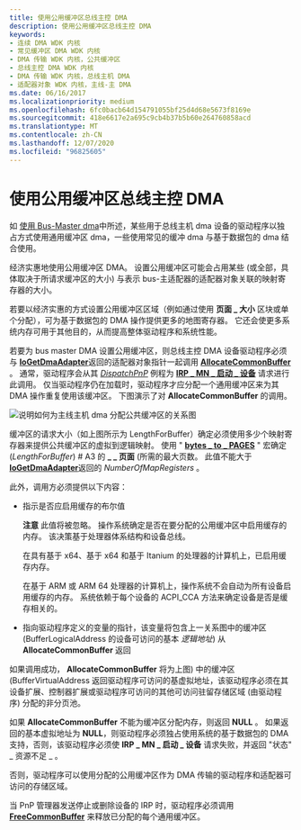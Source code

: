 ```yaml
---
title: 使用公用缓冲区总线主控 DMA
description: 使用公用缓冲区总线主控 DMA
keywords:
- 连续 DMA WDK 内核
- 常见缓冲区 DMA WDK 内核
- DMA 传输 WDK 内核，公共缓冲区
- 总线主控 DMA WDK 内核
- DMA 传输 WDK 内核，总线主机 DMA
- 适配器对象 WDK 内核，主线-主 DMA
ms.date: 06/16/2017
ms.localizationpriority: medium
ms.openlocfilehash: 6fc0bacb64d154791055bf25d4d68e5673f8169e
ms.sourcegitcommit: 418e6617e2a695c9cb4b37b5b60e264760858acd
ms.translationtype: MT
ms.contentlocale: zh-CN
ms.lasthandoff: 12/07/2020
ms.locfileid: "96825605"
---
```

# <a name="using-common-buffer-bus-master-dma"></a>使用公用缓冲区总线主控 DMA





如 [使用 Bus-Master dma](using-bus-master-dma.md)中所述，某些用于总线主机 dma 设备的驱动程序以独占方式使用通用缓冲区 dma，一些使用常见的缓冲 dma 与基于数据包的 dma 结合使用。

经济实惠地使用公用缓冲区 DMA。 设置公用缓冲区可能会占用某些 (或全部，具体取决于所请求缓冲区的大小) 与表示 bus-主适配器的适配器对象关联的映射寄存器的大小。

若要以经济实惠的方式设置公用缓冲区区域（例如通过使用 **页面 \_ 大小** 区块或单个分配），可为基于数据包的 DMA 操作提供更多的地图寄存器。 它还会使更多系统内存可用于其他目的，从而提高整体驱动程序和系统性能。

若要为 bus master DMA 设置公用缓冲区，则总线主控 DMA 设备驱动程序必须与 [**IoGetDmaAdapter**](/windows-hardware/drivers/ddi/wdm/nf-wdm-iogetdmaadapter)返回的适配器对象指针一起调用 [**AllocateCommonBuffer**](/windows-hardware/drivers/ddi/wdm/nc-wdm-pallocate_common_buffer) 。 通常，驱动程序会从其 [*DispatchPnP*](/windows-hardware/drivers/ddi/wdm/nc-wdm-driver_dispatch) 例程为 [**IRP \_ MN \_ 启动 \_ 设备**](./irp-mn-start-device.md) 请求进行此调用。 仅当驱动程序仍在加载时，驱动程序才应分配一个通用缓冲区来为其 DMA 操作重复使用该缓冲区。 下图演示了对 **AllocateCommonBuffer** 的调用。

![说明如何为主线主机 dma 分配公共缓冲区的关系图](images/3halcbff.png)

缓冲区的请求大小（如上图所示为 LengthForBuffer）确定必须使用多少个映射寄存器来提供公共缓冲区的虚拟到逻辑映射。 使用 " [**bytes \_ to \_ PAGES**](./mm-bad-pointer.md) " 宏确定 (*LengthForBuffer*) # A3 的 **\_ \_ 页面** (所需的最大页数。 此值不能大于 [**IoGetDmaAdapter**](/windows-hardware/drivers/ddi/wdm/nf-wdm-iogetdmaadapter)返回的 *NumberOfMapRegisters* 。

此外，调用方必须提供以下内容：

-   指示是否应启用缓存的布尔值

    **注意**    此值将被忽略。 操作系统确定是否在要分配的公用缓冲区中启用缓存的内存。 该决策基于处理器体系结构和设备总线。 

    在具有基于 x64、基于 x64 和基于 Itanium 的处理器的计算机上，已启用缓存内存。 

    在基于 ARM 或 ARM 64 处理器的计算机上，操作系统不会自动为所有设备启用缓存的内存。 系统依赖于每个设备的 ACPI_CCA 方法来确定设备是否是缓存相关的。 

-   指向驱动程序定义的变量的指针，该变量将包含上一关系图中的缓冲区 (BufferLogicalAddress 的设备可访问的基本 *逻辑地址*) 从 **AllocateCommonBuffer** 返回

如果调用成功， **AllocateCommonBuffer** 将为上图) 中的缓冲区 (BufferVirtualAddress 返回驱动程序可访问的基虚拟地址，该驱动程序必须在其设备扩展、控制器扩展或驱动程序可访问的其他可访问驻留存储区域 (由驱动程序) 分配的非分页池。

如果 **AllocateCommonBuffer** 不能为缓冲区分配内存，则返回 **NULL** 。 如果返回的基本虚拟地址为 **NULL**，则驱动程序必须独占使用系统的基于数据包的 DMA 支持，否则，该驱动程序必须使 **IRP \_ MN \_ 启动 \_ 设备** 请求失败，并返回 "状态" \_ 资源不足 \_ 。

否则，驱动程序可以使用分配的公用缓冲区作为 DMA 传输的驱动程序和适配器可访问的存储区域。

当 PnP 管理器发送停止或删除设备的 IRP 时，驱动程序必须调用 [**FreeCommonBuffer**](/windows-hardware/drivers/ddi/wdm/nc-wdm-pfree_common_buffer) 来释放已分配的每个通用缓冲区。

 

